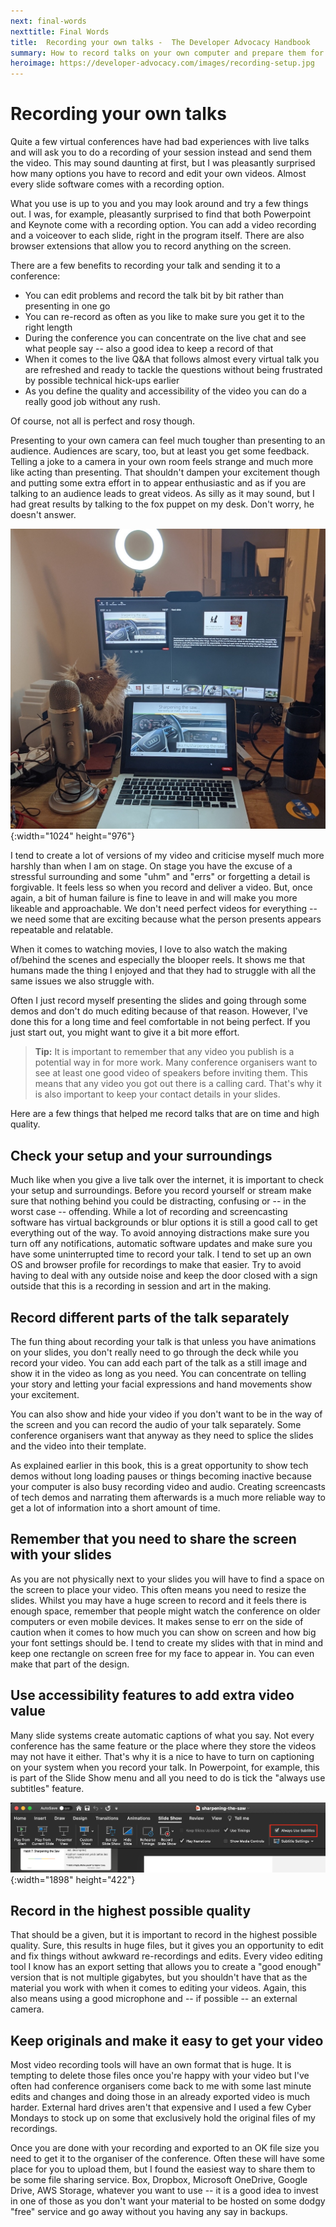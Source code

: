 ```yaml
---
next: final-words
nexttitle: Final Words
title:  Recording your own talks -  The Developer Advocacy Handbook
summary: How to record talks on your own computer and prepare them for re-use by conferences.
heroimage: https://developer-advocacy.com/images/recording-setup.jpg
---
```

# Recording your own talks

Quite a few virtual conferences have had bad experiences with live talks
and will ask you to do a recording of your session instead and send them
the video. This may sound daunting at first, but I was pleasantly
surprised how many options you have to record and edit your own videos.
Almost every slide software comes with a recording option.

What you use is up to you and you may look around and try a few things
out. I was, for example, pleasantly surprised to find that both
Powerpoint and Keynote come with a recording option. You can add a video
recording and a voiceover to each slide, right in the program itself.
There are also browser extensions that allow you to record anything on
the screen.

There are a few benefits to recording your talk and sending it to a
conference:

* You can edit problems and record the talk bit by bit rather than presenting in one go
* You can re-record as often as you like to make sure you get it to the right length
* During the conference you can concentrate on the live chat and see what people say -- also a good idea to keep a record of that
* When it comes to the live Q&A that follows almost every virtual talk you are refreshed and ready to tackle the questions without being frustrated by possible technical hick-ups earlier
* As you define the quality and accessibility of the video you can do a really good job without any rush.

Of course, not all is perfect and rosy though.

Presenting to your own camera can feel much tougher than presenting to
an audience. Audiences are scary, too, but at least you get some
feedback. Telling a joke to a camera in your own room feels strange and
much more like acting than presenting. That shouldn't dampen your
excitement though and putting some extra effort in to appear
enthusiastic and as if you are talking to an audience leads to great
videos. As silly as it may sound, but I had great results by talking to
the fox puppet on my desk. Don't worry, he doesn't answer.

![Computer setup with fox puppet](images/recording-setup.jpg){:width="1024"
height="976"}

I tend to create a lot of versions of my video and criticise myself much
more harshly than when I am on stage. On stage you have the excuse of a
stressful surrounding and some "uhm" and "errs" or forgetting a detail
is forgivable. It feels less so when you record and deliver a video.
But, once again, a bit of human failure is fine to leave in and will
make you more likeable and approachable. We don't need perfect videos
for everything -- we need some that are exciting because what the person
presents appears repeatable and relatable.

When it comes to watching movies, I love to also watch the making
of/behind the scenes and especially the blooper reels. It shows me that
humans made the thing I enjoyed and that they had to struggle with all
the same issues we also struggle with.

Often I just record myself presenting the slides and going through some
demos and don't do much editing because of that reason. However, I've
done this for a long time and feel comfortable in not being perfect. If
you just start out, you might want to give it a bit more effort.

> **Tip:** It is important to remember that any video you publish is a
potential way in for more work. Many conference organisers want to see
at least one good video of speakers before inviting them. This means
that any video you got out there is a calling card. That's why it is
also important to keep your contact details in your slides.

Here are a few things that helped me record talks that are on time and
high quality.

## Check your setup and your surroundings

Much like when you give a live talk over the internet, it is important
to check your setup and surroundings. Before you record yourself or
stream make sure that nothing behind you could be distracting, confusing
or -- in the worst case -- offending. While a lot of recording and
screencasting software has virtual backgrounds or blur options it is
still a good call to get everything out of the way. To avoid annoying
distractions make sure you turn off any notifications, automatic
software updates and make sure you have some uninterrupted time to
record your talk. I tend to set up an own OS and browser profile for
recordings to make that easier. Try to avoid having to deal with any outside noise and
keep the door closed with a sign outside that this is a recording in
session and art in the making.

## Record different parts of the talk separately

The fun thing about recording your talk is that unless you have
animations on your slides, you don't really need to go through the deck
while you record your video. You can add each part of the talk as a
still image and show it in the video as long as you need. You can
concentrate on telling your story and letting your facial expressions
and hand movements show your excitement.

You can also show and hide your video if you don't want to be in the way
of the screen and you can record the audio of your talk separately. Some
conference organisers want that anyway as they need to splice the slides
and the video into their template.

As explained earlier in this book, this is a great opportunity to show
tech demos without long loading pauses or things becoming inactive
because your computer is also busy recording video and audio. Creating
screencasts of tech demos and narrating them afterwards is a much more
reliable way to get a lot of information into a short amount of time.

## Remember that you need to share the screen with your slides

As you are not physically next to your slides you will have to find a
space on the screen to place your video. This often means you need to
resize the slides. Whilst you may have a huge screen to record and it
feels there is enough space, remember that people might watch the
conference on older computers or even mobile devices. It makes sense to
err on the side of caution when it comes to how much you can show on
screen and how big your font settings should be. I tend to create my
slides with that in mind and keep one rectangle on screen free for
my face to appear in. You can even make that part of the design.

## Use accessibility features to add extra video value

Many slide systems create automatic captions of what you say. Not every
conference has the same feature or the place where they store the videos
may not have it either. That's why it is a nice to have to turn on
captioning on your system when you record your talk. In Powerpoint, for
example, this is part of the Slide Show menu and all you need to do is
tick the "always use subtitles" feature.

![Subtitle option in Powerpoint](images/powerpoint-subtitles.png){:width="1898"
height="422"}

## Record in the highest possible quality

That should be a given, but it is important to record in the highest
possible quality. Sure, this results in huge files, but it gives you an
opportunity to edit and fix things without awkward re-recordings and
edits. Every video editing tool I know has an export setting that allows
you to create a "good enough" version that is not multiple gigabytes,
but you shouldn't have that as the material you work with when it comes
to editing your videos. Again, this also means using a good microphone
and -- if possible -- an external camera.

## Keep originals and make it easy to get your video

Most video recording tools will have an own format that is huge. It is
tempting to delete those files once you're happy with your video but
I've often had conference organisers come back to me with some last
minute edits and changes and doing those in an already exported video is
much harder. External hard drives aren't that expensive and I used a few
Cyber Mondays to stock up on some that exclusively hold the original
files of my recordings.

Once you are done with your recording and exported to an OK file size
you need to get it to the organiser of the conference. Often these will
have some place for you to upload them, but I found the easiest way to
share them to be some file sharing service. Box, Dropbox, Microsoft
OneDrive, Google Drive, AWS Storage, whatever you want to use -- it is a
good idea to invest in one of those as you don't want your material to
be hosted on some dodgy "free" service and go away without you having
any say in backups.
